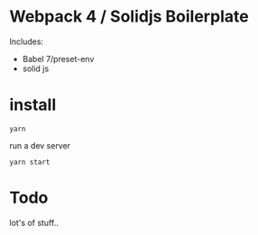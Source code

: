 # Webpack 4 / Solidjs Boilerplate

Includes:

* Babel 7/preset-env
* solid js

# install

`yarn`

run a dev server

`yarn start`

# Todo

lot's of stuff..